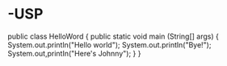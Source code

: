 # -USP
public class HelloWord {
public static void main (String[] args) {
System.out.println("Hello world");
System.out.println("Bye!");
System.out,printIn("Here's Johnny");
}
}